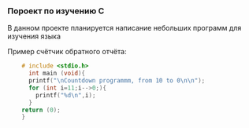 ### Пороект по изучению C
В данном проекте планируется написание небольших программ для изучения языка

Пример счётчик обратного отчёта:

``` Cpp    
    # include <stdio.h>
      int main (void){
      printf("\nCountdown programmm, from 10 to 0\n\n");
      for (int i=11;i-->0;){
        printf("%d\n",i);
      }
    return (0);
    }
```
